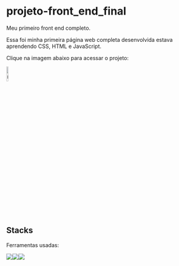 # projeto-front_end_final
Meu primeiro front end completo.

Essa foi minha primeira página web completa desenvolvida estava aprendendo CSS, HTML e JavaScript.

Clique na imagem abaixo para acessar o projeto:

<a href="https://projeto-frontendfinal-production.up.railway.app/" target="_blank"><img style="width:10%" src="https://www.acejundiai.com.br/wp-content/uploads/2019/06/png-internet-internet-icon-1600.png" alt="ícone pokedex"></a>

## Stacks
Ferramentas usadas:
<div style="display:flex">
<img src="https://img.icons8.com/color/48/000000/javascript--v1.png"/>
<img src="https://img.icons8.com/color/48/000000/html-5--v2.png"/>
<img src="https://img.icons8.com/color/48/000000/css3.png"/>
